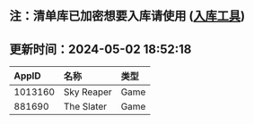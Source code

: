 ## 注：清单库已加密想要入库请使用 ([入库工具](https://github.com/BlankTMing/ManifestAutoUpdate/releases))

## 更新时间：2024-05-02 18:52:18
| AppID | 名称 | 类型  |
| :-------------------- | :----------------------------- | :----------- |
| 1013160 | Sky Reaper| Game |
| 881690 | The Slater| Game |
